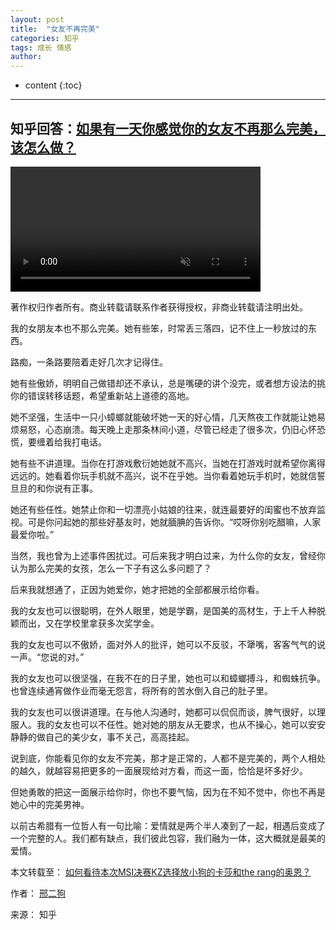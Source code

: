 ```yaml
---
layout: post
title:  "女友不再完美"
categories: 知乎
tags: 成长 情感
author: 
---
```


* content
{:toc}
---
## 知乎回答：[如果有一天你感觉你的女友不再那么完美，该怎么做？](https://www.zhihu.com/question/298645716/answer/517170238)

<video src="https://v.vzuu.com/video/993443269510021120" autoplay controls preload loop muted width="400px"></video>

著作权归作者所有。商业转载请联系作者获得授权，非商业转载请注明出处。

我的女朋友本也不那么完美。她有些笨，时常丢三落四，记不住上一秒放过的东西。

路痴，一条路要陪着走好几次才记得住。

她有些傲娇，明明自己做错却还不承认，总是嘴硬的讲个没完，或者想方设法的挑你的错误转移话题，希望重新站上道德的高地。

她不坚强，生活中一只小蟑螂就能破坏她一天的好心情，几天熬夜工作就能让她易烦易怒，心态崩溃。每天晚上走那条林间小道，尽管已经走了很多次，仍旧心怀恐慌，要缠着给我打电话。

她有些不讲道理。当你在打游戏敷衍她她就不高兴，当她在打游戏时就希望你离得远远的。她看着你玩手机就不高兴，说不在乎她。当你看着她玩手机时，她就信誓旦旦的和你说有正事。

她还有些任性。她禁止你和一切漂亮小姑娘的往来，就连最要好的闺蜜也不放弃监视。可是你问起她的那些好基友时，她就腼腆的告诉你。“哎呀你别吃醋嘛，人家最爱你啦。”

当然，我也曾为上述事件困扰过。可后来我才明白过来，为什么你的女友，曾经你认为那么完美的女孩，怎么一下子有这么多问题了？

后来我就想通了，正因为她爱你，她才把她的全部都展示给你看。

我的女友也可以很聪明，在外人眼里，她是学霸，是国美的高材生，于上千人种脱颖而出，又在学校里拿获多次奖学金。

我的女友也可以不傲娇，面对外人的批评，她可以不反驳，不犟嘴，客客气气的说一声。“您说的对。”

我的女友也可以很坚强，在我不在的日子里，她也可以和蟑螂搏斗，和蜘蛛抗争。也曾连续通宵做作业而毫无怨言，将所有的苦水倒入自己的肚子里。

我的女友也可以很讲道理。在与他人沟通时，她都可以侃侃而谈，脾气很好，以理服人。我的女友也可以不任性。她对她的朋友从无要求，也从不操心，她可以安安静静的做自己的美少女，事不关己，高高挂起。

说到底，你能看见你的女友不完美，那才是正常的，人都不是完美的，两个人相处的越久，就越容易把更多的一面展现给对方看，而这一面，恰恰是坏多好少。

但她勇敢的把这一面展示给你时，你也不要气恼，因为在不知不觉中，你也不再是她心中的完美男神。

以前古希腊有一位哲人有一句比喻：爱情就是两个半人凑到了一起，相遇后变成了一个完整的人。我们都有缺点，我们彼此包容，我们融为一体，这大概就是最美的爱情。

本文转载至：	[如何看待本次MSI决赛KZ选择放小狗的卡莎和the rang的奥恩？](https://www.zhihu.com/question/298645716/answer/517170238)

作者：	[邢二狗](http://www.zhihu.com/people/xing-luo-ke-5)

来源：   知乎